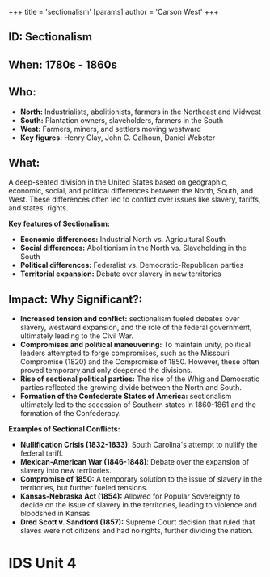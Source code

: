+++
 title = 'sectionalism'
[params]
	author = 'Carson West'
+++
## ID: Sectionalism

## When: 1780s - 1860s 

## Who: 
* **North:** Industrialists, abolitionists, farmers in the Northeast and Midwest
* **South:** Plantation owners, slaveholders, farmers in the South
* **West:** Farmers, miners, and settlers moving westward
* **Key figures:** Henry Clay, John C. Calhoun, Daniel Webster

## What: 
A deep-seated division in the United States based on geographic, economic, social, and political differences between the North, South, and West. These differences often led to conflict over issues like slavery, tariffs, and states' rights.

**Key features of Sectionalism:**
* **Economic differences:** Industrial North vs. Agricultural South 
* **Social differences:** Abolitionism in the North vs. Slaveholding in the South
* **Political differences:** Federalist vs. Democratic-Republican parties
* **Territorial expansion:** Debate over slavery in new territories

## Impact: Why Significant?:
* **Increased tension and conflict:** sectionalism fueled debates over slavery, westward expansion, and the role of the federal government, ultimately leading to the Civil War. 
* **Compromises and political maneuvering:** To maintain unity, political leaders attempted to forge compromises, such as the Missouri Compromise (1820) and the Compromise of 1850. However, these often proved temporary and only deepened the divisions.
* **Rise of sectional political parties:** The rise of the Whig and Democratic parties reflected the growing divide between the North and South. 
* **Formation of the Confederate States of America:** sectionalism ultimately led to the secession of Southern states in 1860-1861 and the formation of the Confederacy.

**Examples of Sectional Conflicts:**
* **Nullification Crisis (1832-1833)**: South Carolina's attempt to nullify the federal tariff.
* **Mexican-American War (1846-1848)**: Debate over the expansion of slavery into new territories.
* **Compromise of 1850:** A temporary solution to the issue of slavery in the territories, but further fueled tensions.
* **Kansas-Nebraska Act (1854):** Allowed for Popular Sovereignty to decide on the issue of slavery in the territories, leading to violence and bloodshed in Kansas.
* **Dred Scott v. Sandford (1857):** Supreme Court decision that ruled that slaves were not citizens and had no rights, further dividing the nation. 

# IDS Unit 4